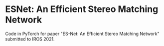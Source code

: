 # ESNet: An  Efficient  Stereo  Matching  Network

Code in PyTorch for paper "ES-Net:  An  Efficient  Stereo  Matching  Network" submitted to IROS 2021. 


